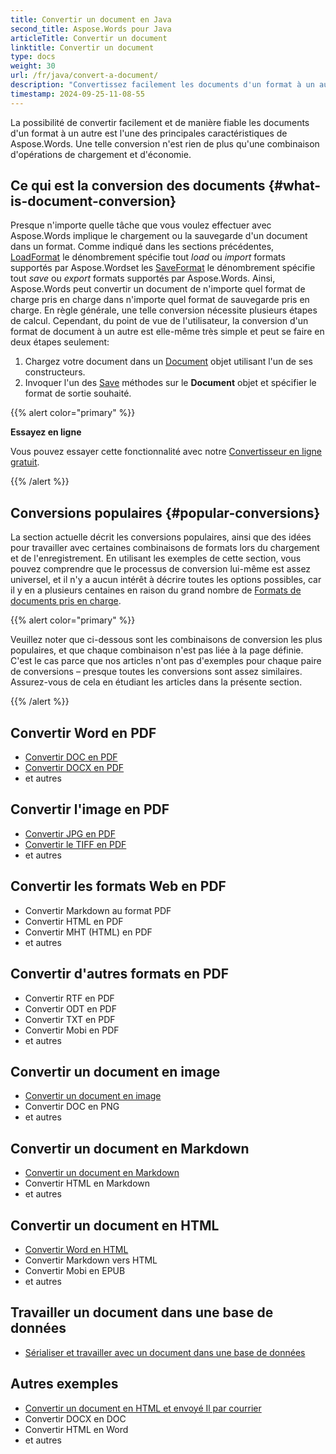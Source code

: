 ```yaml
---
title: Convertir un document en Java
second_title: Aspose.Words pour Java
articleTitle: Convertir un document
linktitle: Convertir un document
type: docs
weight: 30
url: /fr/java/convert-a-document/
description: "Convertissez facilement les documents d'un format à un autre. Vous pouvez travailler avec tous les formats les plus populaires comme Microsoft Word formats tels que DOCX ou DOC, formats OpenDocument tels que ODT ou OTT, formats Web tels que HTML ou XHTML, formats de texte tels que MarkDown ou TXT, et autres utilisant Java."
timestamp: 2024-09-25-11-08-55
---
```


La possibilité de convertir facilement et de manière fiable les documents d'un format à un autre est l'une des principales caractéristiques de Aspose.Words. Une telle conversion n'est rien de plus qu'une combinaison d'opérations de chargement et d'économie.

## Ce qui est la conversion des documents {#what-is-document-conversion}

Presque n'importe quelle tâche que vous voulez effectuer avec Aspose.Words implique le chargement ou la sauvegarde d'un document dans un format. Comme indiqué dans les sections précédentes, [LoadFormat](https://reference.aspose.com/words/java/com.aspose.words/loadformat/) le dénombrement spécifie tout *load* ou *import* formats supportés par Aspose.Wordset les [SaveFormat](https://reference.aspose.com/words/java/com.aspose.words/saveformat/) le dénombrement spécifie tout *save* ou *export* formats supportés par Aspose.Words. Ainsi, Aspose.Words peut convertir un document de n'importe quel format de charge pris en charge dans n'importe quel format de sauvegarde pris en charge. En règle générale, une telle conversion nécessite plusieurs étapes de calcul. Cependant, du point de vue de l'utilisateur, la conversion d'un format de document à un autre est elle-même très simple et peut se faire en deux étapes seulement:

1. Chargez votre document dans un [Document](https://reference.aspose.com/words/java/com.aspose.words/document/) objet utilisant l'un de ses constructeurs.
1. Invoquer l'un des [Save](https://reference.aspose.com/words/java/com.aspose.words/document/#save-java.lang.String-int) méthodes sur le **Document** objet et spécifier le format de sortie souhaité.

{{% alert color="primary" %}}

**Essayez en ligne**

Vous pouvez essayer cette fonctionnalité avec notre [Convertisseur en ligne gratuit](https://products.aspose.app/words/conversion).

{{% /alert %}}

## Conversions populaires {#popular-conversions}

La section actuelle décrit les conversions populaires, ainsi que des idées pour travailler avec certaines combinaisons de formats lors du chargement et de l'enregistrement. En utilisant les exemples de cette section, vous pouvez comprendre que le processus de conversion lui-même est assez universel, et il n'y a aucun intérêt à décrire toutes les options possibles, car il y en a plusieurs centaines en raison du grand nombre de [Formats de documents pris en charge](/words/fr/java/supported-document-formats/).

{{% alert color="primary" %}}

Veuillez noter que ci-dessous sont les combinaisons de conversion les plus populaires, et que chaque combinaison n'est pas liée à la page définie. C'est le cas parce que nos articles n'ont pas d'exemples pour chaque paire de conversions – presque toutes les conversions sont assez similaires. Assurez-vous de cela en étudiant les articles dans la présente section.

{{% /alert %}}

<div class="row">
	<div class="col-md-6">
		<h2>Convertir Word en PDF</h2>
			<ul>
				<li><a href="/words/java/convert-a-document-to-pdf/#converting-doc-or-docx-to-pdf">Convertir DOC en PDF</a></li>
				<li><a href="/words/java/convert-a-document-to-pdf/#converting-doc-or-docx-to-pdf">Convertir DOCX en PDF</a></li>
				<li>et autres</li>
			</ul>
		<h2>Convertir l'image en PDF</h2>
			<ul>
				<li><a href="/words/java/convert-a-document-to-pdf/#convert-an-image-to-pdf">Convertir JPG en PDF</a></li>
				<li><a href="/words/java/convert-a-document-to-pdf/#convert-an-image-to-pdf">Convertir le TIFF en PDF</a></li>
				<li>et autres</li>
			</ul>
		<h2>Convertir les formats Web en PDF</h2>
			<ul>
				<li>Convertir Markdown au format PDF</li>
				<li>Convertir HTML en PDF</li>
				<li>Convertir MHT (HTML) en PDF</li>
				<li>et autres</li>
			</ul>
		<h2>Convertir d'autres formats en PDF</h2>
			<ul>
				<li>Convertir RTF en PDF</li>
				<li>Convertir ODT en PDF</li>
				<li>Convertir TXT en PDF</li>
				<li>Convertir Mobi en PDF</li>
				<li>et autres</li>
			</ul>
	</div>
	<div class="col-md-6">
		<h2>Convertir un document en image</h2>
			<ul>
				<li><a href="/words/fr/java/convert-a-document-to-an-image/">Convertir un document en image</a></li>
				<li>Convertir DOC en PNG</li>
				<li>et autres</li>
			</ul>
		<h2>Convertir un document en Markdown</h2>
			<ul>
				<li><a href="/words/fr/java/convert-a-document-to-markdown/">Convertir un document en Markdown</a></li>
				<li>Convertir HTML en Markdown</li>
				<li>et autres</li>
			</ul>
		<h2>Convertir un document en HTML</h2>
			<ul>
				<li><a href="/words/java/convert-a-document-to-html-mhtml-or-epub/#convert-a-document">Convertir Word en HTML</a></li>
				<li>Convertir Markdown vers HTML</li>
				<li>Convertir Mobi en EPUB</li>
				<li>et autres</li>
			</ul>
		<h2>Travailler un document dans une base de données</h2>
			<ul>
				<li><a href="/words/fr/java/serialize-and-work-with-a-document-in-a-database/">Sérialiser et travailler avec un document dans une base de données</a></li>
			</ul>
		<h2>Autres exemples</h2>
			<ul>
				<li><a href="/words/fr/java/convert-a-document-to-mhtml-and-send-it-by-email/">Convertir un document en HTML et envoyé Il par courrier</a></li>
				<li>Convertir DOCX en DOC</li>
				<li>Convertir HTML en Word</li>
				<li>et autres</li>
			</ul>
	</div>
</div>
